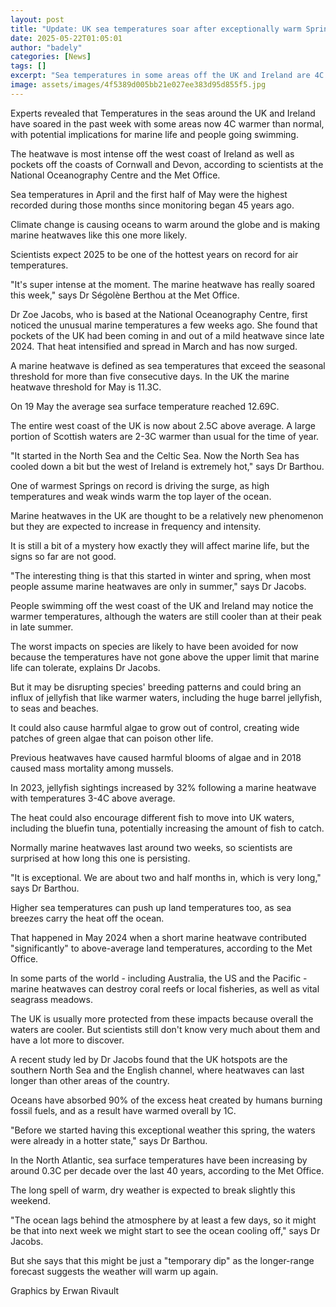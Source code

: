 ```yaml
---
layout: post
title: "Update: UK sea temperatures soar after exceptionally warm Spring"
date: 2025-05-22T01:05:01
author: "badely"
categories: [News]
tags: []
excerpt: "Sea temperatures in some areas off the UK and Ireland are 4C above average."
image: assets/images/4f5389d005bb21e027ee383d95d855f5.jpg
---
```


Experts revealed that Temperatures in the seas around the UK and Ireland have soared in the past week with some areas now 4C warmer than normal, with potential implications for marine life and people going swimming.

The heatwave is most intense off the west coast of Ireland as well as pockets off the coasts of Cornwall and Devon, according to scientists at the National Oceanography Centre and the Met Office.

Sea temperatures in April and the first half of May were the highest recorded during those months since monitoring began 45 years ago.

Climate change is causing oceans to warm around the globe and is making marine heatwaves like this one more likely.

Scientists expect 2025 to be one of the hottest years on record for air temperatures.

"It's super intense at the moment. The marine heatwave has really soared this week," says Dr Ségolène Berthou at the Met Office.

Dr Zoe Jacobs, who is based at the National Oceanography Centre, first noticed the unusual marine temperatures a few weeks ago.  She found that pockets of the UK had been coming in and out of a mild heatwave since late 2024. That heat intensified and spread in March and has now surged.

A marine heatwave is defined as sea temperatures that exceed the seasonal threshold for more than five consecutive days. In the UK the marine heatwave threshold for May is 11.3C. 

On 19 May the average sea surface temperature reached 12.69C.

The entire west coast of the UK is now about 2.5C above average. A large portion of Scottish waters are 2-3C warmer than usual for the time of year.

"It started in the North Sea and the Celtic Sea. Now the North Sea has cooled down a bit but the west of Ireland is extremely hot," says Dr Barthou.

One of warmest Springs on record is driving the surge, as high temperatures and weak winds warm the top layer of the ocean.

Marine heatwaves in the UK are thought to be a relatively new phenomenon but they are expected to increase in frequency and intensity.

It is still a bit of a mystery how exactly they will affect marine life, but the signs so far are not good.

"The interesting thing is that this started in winter and spring, when most people assume marine heatwaves are only in summer," says Dr Jacobs.

People swimming off the west coast of the UK and Ireland may notice the warmer temperatures, although the waters are still cooler than at their peak in late summer.

The worst impacts on species are likely to have been avoided for now because the temperatures have not gone above the upper limit that marine life can tolerate, explains Dr Jacobs.

But it may be disrupting species' breeding patterns and could bring an influx of jellyfish that like warmer waters, including the huge barrel jellyfish, to seas and beaches.

It could also cause harmful algae to grow out of control, creating wide patches of green algae that can poison other life.

Previous heatwaves have caused harmful blooms of algae and in 2018 caused mass mortality among mussels.

In 2023, jellyfish sightings increased by 32% following a marine heatwave with temperatures 3-4C above average.

The heat could also encourage different fish to move into UK waters, including the bluefin tuna, potentially increasing the amount of fish to catch.

Normally marine heatwaves last around two weeks, so scientists are surprised at how long this one is persisting.

"It is exceptional. We are about two and half months in, which is very long," says Dr Barthou.

Higher sea temperatures can push up land temperatures too, as sea breezes carry the heat off the ocean.

That happened in May 2024 when a short marine heatwave contributed "significantly" to above-average land temperatures, according to the Met Office.

In some parts of the world - including Australia, the US and the Pacific - marine heatwaves can destroy coral reefs or local fisheries, as well as vital seagrass meadows.

The UK is usually more protected from these impacts because overall the waters are cooler. But scientists still don't know very much about them and have a lot more to discover.

A recent study led by Dr Jacobs found that the UK hotspots are the southern North Sea and the English channel, where heatwaves can last longer than other areas of the country. 

Oceans have absorbed 90% of the excess heat created by humans burning fossil fuels, and as a result have warmed overall by 1C.

"Before we started having this exceptional weather this spring, the waters were already in a hotter state," says Dr Barthou.

In the North Atlantic, sea surface temperatures have been increasing by around 0.3C per decade over the last 40 years, according to the Met Office.

The long spell of warm, dry weather is expected to break slightly this weekend.

"The ocean lags behind the atmosphere by at least a few days, so it might be that into next week we might start to see the ocean cooling off," says Dr Jacobs.

But she says that this might be just a "temporary dip" as the longer-range forecast suggests the weather will warm up again.

Graphics by Erwan Rivault

